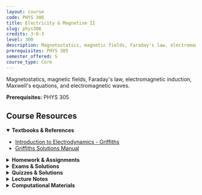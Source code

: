 ```yaml
---
layout: course
code: PHYS 306
title: Electricity & Magnetism II
slug: phys306
credits: 3-0-3
level: 300
description: Magnetostatics, magnetic fields, Faraday's law, electromagnetic induction, Maxwell's equations, and electromagnetic waves.
prerequisites: PHYS 305
semester_offered: S
course_type: Core
---
```


Magnetostatics, magnetic fields, Faraday's law, electromagnetic induction, Maxwell's equations, and electromagnetic waves.

**Prerequisites:** PHYS 305

## <i class="fas fa-book"></i> Course Resources

<details open>
<summary><strong><i class="fas fa-book"></i> Textbooks & References</strong></summary>
<ul>
<li><a href="/assets/resources/core/phys306/textbooks/David J. Griffiths-Introduction to Electrodynamics-Addison-Wesley (2012).pdf">Introduction to Electrodynamics - Griffiths</a></li>
<li><a href="/assets/resources/core/phys306/textbooks/Griffiths_Solutions.pdf">Griffiths Solutions Manual</a></li>
</ul>
</details>

<details>
<summary><strong><i class="fas fa-file-alt"></i> Homework & Assignments</strong></summary>
<ul>
<li><a href="/assets/resources/core/phys306/homework/PHYS306-HMWK-1.pdf">Homework 1</a></li>
<li><a href="/assets/resources/core/phys306/homework/PHYS306-HMWK-2.pdf">Homework 2</a></li>
<li><a href="/assets/resources/core/phys306/homework/PHYS306-HMWK-3.pdf">Homework 3</a></li>
<li><a href="/assets/resources/core/phys306/homework/PHYS306-HMWK-4.pdf">Homework 4</a></li>
<li><a href="/assets/resources/core/phys306/homework/PHYS306-HMWK-5.pdf">Homework 5</a></li>
<li><a href="/assets/resources/core/phys306/homework/PHYS306-HMWK-6.pdf">Homework 6</a></li>
<li><a href="/assets/resources/core/phys306/homework/PHYS306-HMWK-7.pdf">Homework 7</a></li>
</ul>
</details>

<details>
<summary><strong><i class="fas fa-chart-bar"></i> Exams & Solutions</strong></summary>
<ul>
<li>No materials available yet</li>
</ul>
</details>

<details>
<summary><strong><i class="fas fa-check-circle"></i> Quizzes & Solutions</strong></summary>
<ul>
<li>No materials available yet</li>
</ul>
</details>

<details>
<summary><strong><i class="fas fa-book-open"></i> Lecture Notes</strong></summary>
<ul>
<li><a href="/assets/resources/core/phys306/notes/PHYS305-Ch07-Lec Notes-MBH.pdf">Chapter 7 - Lecture Notes</a></li>
<li><a href="/assets/resources/core/phys306/notes/PHYS306-Ch08-Lec Notes-MBH(1).pdf">Chapter 8 - Lecture Notes</a></li>
<li><a href="/assets/resources/core/phys306/notes/PHYS306-Ch09-Lec Notes-MBH-new.pdf">Chapter 9 - Lecture Notes</a></li>
<li><a href="/assets/resources/core/phys306/notes/PHYS306-Ch10-Lec Notes-MBH.pdf">Chapter 10 - Lecture Notes</a></li>
<li><a href="/assets/resources/core/phys306/notes/PHYS306-Ch11-Lec Notes-MBH.pdf">Chapter 11 - Lecture Notes</a></li>
<li><a href="/assets/resources/core/phys306/notes/PHYS306-Ch12-Lec Notes-MBH.pdf">Chapter 12 - Lecture Notes</a></li>
</ul>
</details>

<details>
<summary><strong><i class="fas fa-laptop-code"></i> Computational Materials</strong></summary>
<ul>
<li>No materials available yet</li>
</ul>
</details>